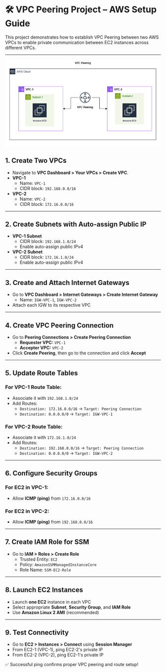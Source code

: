 # 🛠️ VPC Peering Project – AWS Setup Guide

This project demonstrates how to establish VPC Peering between two AWS VPCs to enable private communication between EC2 instances across different VPCs.

---
<p align="center">
  <img src="VPC-Peering.png" alt="VPC Peering Diagram" width="700"/>
</p>

## 1. Create Two VPCs
- Navigate to **VPC Dashboard > Your VPCs > Create VPC**.
- **VPC-1**
  - Name: `VPC-1`
  - CIDR block: `192.168.0.0/16`
- **VPC-2**
  - Name: `VPC-2`
  - CIDR block: `172.16.0.0/16`

---

## 2. Create Subnets with Auto-assign Public IP
- **VPC-1 Subnet**
  - CIDR block: `192.168.1.0/24`
  - Enable auto-assign public IPv4
- **VPC-2 Subnet**
  - CIDR block: `172.16.1.0/24`
  - Enable auto-assign public IPv4

---

## 3. Create and Attach Internet Gateways
- Go to **VPC Dashboard > Internet Gateways > Create Internet Gateway**
  - Name: `IGW-VPC-1`, `IGW-VPC-2`
- Attach each IGW to its respective VPC

---

## 4. Create VPC Peering Connection
- Go to **Peering Connections > Create Peering Connection**
  - **Requester VPC:** `VPC-1`
  - **Accepter VPC:** `VPC-2`
- Click **Create Peering**, then go to the connection and click **Accept**

---

## 5. Update Route Tables
### For VPC-1 Route Table:
- Associate it with `192.168.1.0/24`
- Add Routes:
  - `Destination: 172.16.0.0/16` → `Target: Peering Connection`
  - `Destination: 0.0.0.0/0` → `Target: IGW-VPC-1`

### For VPC-2 Route Table:
- Associate it with `172.16.1.0/24`
- Add Routes:
  - `Destination: 192.168.0.0/16` → `Target: Peering Connection`
  - `Destination: 0.0.0.0/0` → `Target: IGW-VPC-2`

---

## 6. Configure Security Groups
### For EC2 in VPC-1:
- Allow **ICMP (ping)** from `172.16.0.0/16`

### For EC2 in VPC-2:
- Allow **ICMP (ping)** from `192.168.0.0/16`

---

## 7. Create IAM Role for SSM
- Go to **IAM > Roles > Create Role**
  - Trusted Entity: `EC2`
  - Policy: `AmazonSSMManagedInstanceCore`
  - Role Name: `SSM-EC2-Role`

---

## 8. Launch EC2 Instances
- Launch **one EC2** instance in each VPC
- Select appropriate **Subnet**, **Security Group**, and **IAM Role**
- Use **Amazon Linux 2 AMI** (recommended)

---

## 9. Test Connectivity
- Go to **EC2 > Instances > Connect** using **Session Manager**
- From EC2-1 (VPC-1), ping EC2-2's private IP
- From EC2-2 (VPC-2), ping EC2-1's private IP

✅ Successful ping confirms proper VPC peering and route setup!
